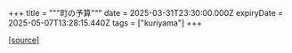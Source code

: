 +++
title = """町の予算"""
date = 2025-03-31T23:30:00.000Z
expiryDate = 2025-05-07T13:28:15.440Z
tags = ["kuriyama"]
+++


[[source]](https://www.town.kuriyama.hokkaido.jp/soshiki/32/604.html)
